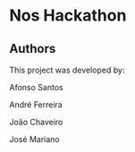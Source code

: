 # Nos Hackathon

## Authors

This project was developed by:

Afonso Santos

André Ferreira

João Chaveiro

José Mariano